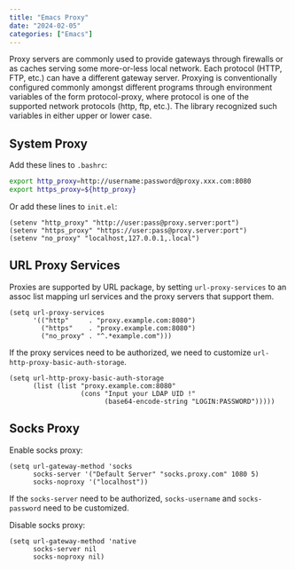 ```yaml
---
title: "Emacs Proxy"
date: "2024-02-05"
categories: ["Emacs"]
---
```


Proxy servers are commonly used to provide gateways through firewalls or as caches serving some more-or-less local network. Each protocol (HTTP, FTP, etc.) can have a different gateway server. Proxying is conventionally configured commonly amongst different programs through environment variables of the form protocol-proxy, where protocol is one of the supported network protocols (http, ftp, etc.). The library recognized such variables in either upper or lower case.

## System Proxy

Add these lines to `.bashrc`:

```bash
export http_proxy=http://username:password@proxy.xxx.com:8080
export https_proxy=${http_proxy}
```

Or add these lines to `init.el`:

```emacs-lisp
(setenv "http_proxy" "http://user:pass@proxy.server:port")
(setenv "https_proxy" "https://user:pass@proxy.server:port")
(setenv "no_proxy" "localhost,127.0.0.1,.local")
```

## URL Proxy Services

Proxies are supported by URL package, by setting `url-proxy-services` to an assoc list mapping url services and the proxy servers that support them.

```emacs-lisp
(setq url-proxy-services
      '(("http"     . "proxy.example.com:8080")
        ("https"    . "proxy.example.com:8080")
        ("no_proxy" . "^.*example.com")))
```

If the proxy services need to be authorized, we need to customize `url-http-proxy-basic-auth-storage`.

```emacs-lisp
(setq url-http-proxy-basic-auth-storage
      (list (list "proxy.example.com:8080"
                  (cons "Input your LDAP UID !"
                        (base64-encode-string "LOGIN:PASSWORD")))))
```

## Socks Proxy

Enable socks proxy:

```emacs-lisp
(setq url-gateway-method 'socks
      socks-server '("Default Server" "socks.proxy.com" 1080 5)
      socks-noproxy '("localhost"))
```

If the `socks-server` need to be authorized, `socks-username` and `socks-password` need to be customized.

Disable socks proxy:

```emacs-lisp
(setq url-gateway-method 'native
      socks-server nil
      socks-noproxy nil)
```
